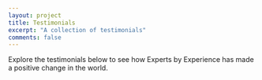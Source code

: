 ```yaml
---
layout: project
title: Testimonials
excerpt: "A collection of testimonials"
comments: false
---
```


Explore the testimonials below to see how Experts by Experience has made a positive change in the world.

